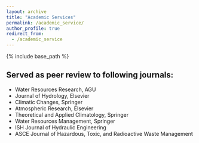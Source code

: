 ```yaml
---
layout: archive
title: "Academic Services"
permalink: /academic_service/
author_profile: true
redirect_from:
  - /academic_service
---
```


{% include base_path %}

## Served as peer review to following journals:
* Water Resources Research, AGU
* Journal of Hydrology, Elsevier
* Climatic Changes, Springer
* Atmospheric Research, Elsevier
* Theoretical and Applied Climatology, Springer
* Water Resources Management, Springer
* ISH Journal of Hydraulic Engineering
* ASCE Journal of Hazardous, Toxic, and Radioactive Waste Management



